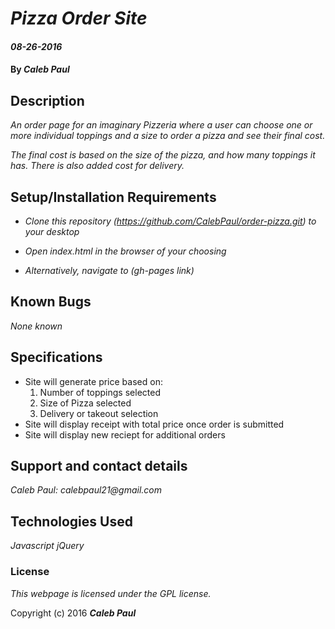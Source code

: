 # _Pizza Order Site_

#### _08-26-2016_

#### By _**Caleb Paul**_

## Description

_An order page for an imaginary Pizzeria where a user can choose one or more individual toppings and a size to order a pizza and see their final cost._

_The final cost is based on the size of the pizza, and how many toppings it has.  There is also added cost for delivery._

## Setup/Installation Requirements

* _Clone this repository (https://github.com/CalebPaul/order-pizza.git) to your desktop_
* _Open index.html in the browser of your choosing_

* _Alternatively, navigate to (gh-pages link)_

## Known Bugs

_None known_

## Specifications
* Site will generate price based on:
    1. Number of toppings selected
    2. Size of Pizza selected
    3. Delivery or takeout selection
* Site will display receipt with total price once order is submitted
* Site will display new reciept for additional orders


## Support and contact details

_Caleb Paul: calebpaul21@gmail.com_

## Technologies Used

_Javascript_
_jQuery_

### License

*This webpage is licensed under the GPL license.*

Copyright (c) 2016 **_Caleb Paul_**
